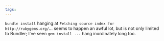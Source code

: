 ```yaml
---
tags: 
---
```


`bundle install` hanging at `Fetching source index for http://rubygems.org/`... seems to happen an awful lot, but is not only limited to Bundler; I've seen `gem install ...` hang inordinately long too.
